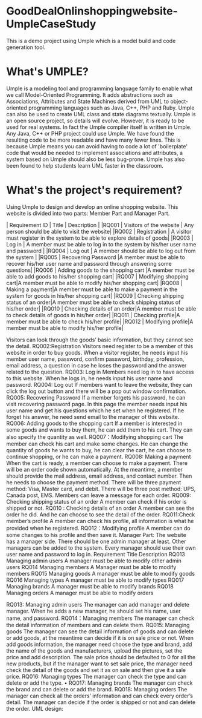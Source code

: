 # GoodDealOnlinshoppingwebsite-UmpleCaseStudy
This is a demo project using Umple which is a model build and code generation tool.


# What's UMPLE?
Umple is a modeling tool and programming language family to enable what we call Model-Oriented Programming. It adds abstractions such as Associations, Attributes and State Machines derived from UML to object-oriented programming languages such as Java, C++, PHP and Ruby. Umple can also be used to create UML class and state diagrams textually.
Umple is an open source project, so details will evolve. However, it is ready to be used for real systems. In fact the Umple compiler itself is written in Umple. Any Java, C++ or PHP project could use Umple. We have found the resulting code to be more readable and have many fewer lines. This is because Umple means you can avoid having to code a lot of 'boilerplate' code that would be needed to implement associations and attributes, a system based on Umple should also be less bug-prone.
Umple has also been found to help students learn UML faster in the classroom.

# What's the project's requirement?
Using Umple to design and develop an online shopping website. This website is divided into two parts: Member Part and Manager Part.

| Requirement ID | Title | Description |
|RQ001 | Visitors of the website  | Any person should be able to visit the website|
|RQ002 | Registration  | A visitor must register in the system to be able to explore details of goods|
|RQ003 | Log in | A member must be able to log in to the system by his/her user name and password |
|RQ004 | Log out | A member should be able to log out from the system |
|RQ005 | Recovering Password |A member must be able to recover his/her user name and password through answering some questions|
|RQ006 | Adding goods to the shopping cart |A member must be able to add goods to his/her shopping cart|
|RQ007 | Modifying shopping cart|A member must be able to modify his/her shopping cart|
|RQ008 | Making a payment|A member must be able to make a payment in the system for goods in his/her shopping cart|
|RQ009 | Checking shipping status of an order|A member must be able to check shipping status of his/her order|
|RQ010 | Checking details of an order|A member must be able to check details of goods in his/her order|
|RQ011 | Checking profile|A member must be able to check his/her profile| 
|RQ012 | Modifying profile|A member must be able to   modify his/her profile|



Visitors can look through the goods’ basic information, but they cannot see the detail.
 RQ002:Registration
 Visitors need register to be a member of this website in order to buy goods. When a visitor register, he needs input his member user name, password, confirm password, birthday, profession, email address, a question in case he loses the password and the answer related to the question.
 RQ003: Log in
Members need log in to have access to this website. When he logs in, he needs input his user name and password. 
RQ004: Log out
If members want to leave the website, they can click the log out button and there will be a pop out window confirmation.
RQ005: Recovering Password
If a member forgets his password, he can visit recovering password page. In this page the member needs input his user name and get his questions which he set when he registered. If he forget his answer, he need send email to the manager of this website.
RQ006: Adding goods to the shopping cart
If a member is interested in some goods and wants to buy them, he can add them to his cart. They can also specify the quantity as well.
RQ007：Modifying shopping cart
The member can check his cart and make some changes. He can change the quantity of goods he wants to buy, he can clear the cart, he can choose to continue shopping, or he can make a payment.
RQ008: Making a payment
When the cart is ready, a member can choose to make a payment. There will be an order code shown automatically. At the meantime, a member should provide the mail address, email address, and contact number. Then he needs to choose the payment method. There will be three payment method: Visa, Master card, and debit. There will be three post method: UPS, Canada post, EMS. Members can leave a message for each order.
RQ009: Checking shipping status of an order
A member can check if his order is shipped or not. 
RQ010 : Checking details of an order
A member can see the order he did. And he can choose to see the detail of the order. 
RQ011:Check member’s profile
A member can check his profile, all information is what he provided when he registered. 
RQ012：Modifying profile
A member can do some changes to his profile and then save it.
Manager Part:
The website has a manager side. There should be one admin manager at least. Other managers can be added to the system. Every manager should use their own user name and password to log in.
Requirement
Title 
Description
RQ013
Managing admin users
A manager must be able to modify other admin users
RQ014
Managing members
A Manager must be able to modify members
RQ015
Managing goods
A manager must be able to modify goods
RQ016
Managing types
A manager must be able to modify types
RQ017
Managing brands
A manager must be able to modify brands
RQ018
Managing orders
A manager must be able to modify orders

RQ013: Managing admin users 
The manager can add manager and delete manager. When he adds a new manager, he should set his name, user name, and password.
RQ014：Managing members
The manager can check the detail information of members and can delete them.
RQ015: Managing goods
The manager can see the detail information of goods and can delete or add goods, at the meantime can decide if it is on sale price or not. When add goods information, the manager need choose the type and brand, add the name of the goods and manufacturers, upload the pictures, set the price and add description.
The sale price should be defaulted to 0 for all the new products, but if the manager want to set sale price, the manager need check the detail of the goods and set it as on sale and then give it a sale price.
RQ016: Managing types
The manager can check the type and can delete or add the type.
•	RQ017: Managing brands
The manager can check the brand and can delete or add the brand.
RQ018: Managing orders
The manager can check all the orders’ information and can check every order’s detail. The manager can decide if the order is shipped or not and can delete the order.
UML design:


 


